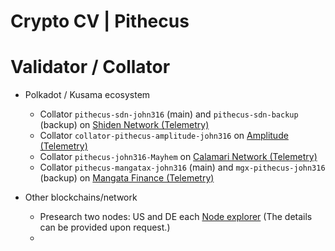 # Crypto CV | Pithecus

# Validator / Collator
- Polkadot / Kusama ecosystem
    * Collator `pithecus-sdn-john316` (main) and `pithecus-sdn-backup` (backup)  on [Shiden Network (Telemetry)](https://telemetry.polkadot.io/#/0xf1cf9022c7ebb34b162d5b5e34e705a5a740b2d0ecc1009fb89023e62a488108)
    * Collator `collator-pithecus-amplitude-john316` on [Amplitude (Telemetry)](https://telemetry.polkadot.io/#/0xcceae7f3b9947cdb67369c026ef78efa5f34a08fe5808d373c04421ecf4f1aaf) 
    * Collator `pithecus-john316-Mayhem` on [Calamari Network (Telemetry)](https://telemetry.polkadot.io/#/0x4ac80c99289841dd946ef92765bf659a307d39189b3ce374a92b5f0415ee17a1)
    * Collator `pithecus-mangatax-john316` (main) and `mgx-pithecus-john316` (backup) on [Mangata Finance (Telemetry)](https://telemetry.polkadot.io/#/0xd611f22d291c5b7b69f1e105cca03352984c344c4421977efaa4cbdd1834e2aa) 

- Other blockchains/network
    * Presearch two nodes: US and DE each [Node explorer](https://network.presearch.com/) (The details can be provided upon request.)
    * 
